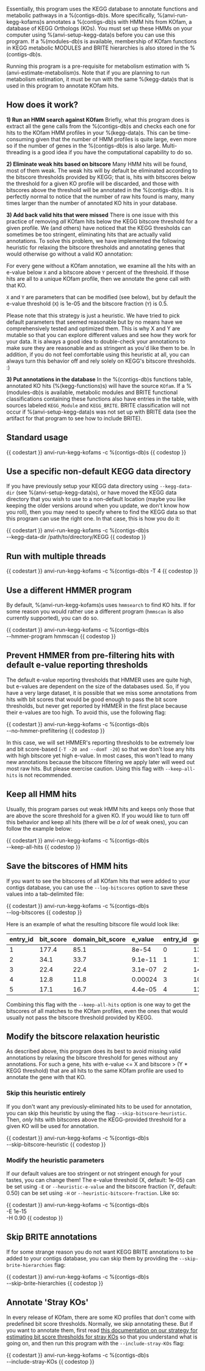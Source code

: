 Essentially, this program uses the KEGG database to annotate functions and metabolic pathways in a %(contigs-db)s. More specifically, %(anvi-run-kegg-kofams)s annotates a %(contigs-db)s with HMM hits from KOfam, a database of KEGG Orthologs (KOs). You must set up these HMMs on your computer using %(anvi-setup-kegg-data)s before you can use this program. If a %(modules-db)s is available, membership of KOfam functions in KEGG metabolic MODULES and BRITE hierarchies is also stored in the %(contigs-db)s.

Running this program is a pre-requisite for metabolism estimation with %(anvi-estimate-metabolism)s. Note that if you are planning to run metabolism estimation, it must be run with the same %(kegg-data)s that is used in this program to annotate KOfam hits.

## How does it work?
**1) Run an HMM search against KOfam**
Briefly, what this program does is extract all the gene calls from the %(contigs-db)s and checks each one for hits to the KOfam HMM profiles in your %(kegg-data)s. This can be time-consuming given that the number of HMM profiles is quite large, even more so if the number of genes in the %(contigs-db)s is also large. Multi-threading is a good idea if you have the computational capability to do so.

**2) Eliminate weak hits based on bitscore**
Many HMM hits will be found, most of them weak. The weak hits will by default be eliminated according to the bitscore thresholds provided by KEGG; that is, hits with bitscores below the threshold for a given KO profile will be discarded, and those with bitscores above the threshold will be annotated in the %(contigs-db)s. It is perfectly normal to notice that the number of raw hits found is many, many times larger than the number of annotated KO hits in your database.

**3) Add back valid hits that were missed**
There is one issue with this practice of removing _all_ KOfam hits below the KEGG bitscore threshold for a given profile. We (and others) have noticed that the KEGG thresholds can sometimes be too stringent, eliminating hits that are actually valid annotations. To solve this problem, we
have implemented the following heuristic for relaxing the bitscore thresholds and annotating genes that would otherwise go without a valid KO annotation:

For every gene without a KOfam annotation, we examine all the hits with an e-value below `X` and a bitscore above `Y` percent of the threshold. If those hits are all to a unique KOfam profile, then we annotate the gene call with that KO.

`X` and `Y` are parameters that can be modified (see below), but by default the e-value threshold (`X`) is 1e-05 and the bitscore fraction (`Y`) is 0.5.

Please note that this strategy is just a heuristic. We have tried to pick default parameters that seemed reasonable but by no means have we comprehensively tested and optimized them. This is why X and Y are mutable so that you can explore different values and see how they work for your data. It is always a good idea to double-check your annotations to make sure they are reasonable and as stringent as you'd like them to be. In addition, if you do not feel comfortable using this heuristic at all, you can always turn this behavior off and rely solely on KEGG's bitscore thresholds. :)

**3) Put annotations in the database**
In the %(contigs-db)s functions table, annotated KO hits (%(kegg-functions)s) will have the source `KOfam`. If a %(modules-db)s is available, metabolic modules and BRITE functional classifications containing these functions also have entries in the table, with sources labeled `KEGG_Module` and `KEGG_BRITE`. BRITE classification will not occur if %(anvi-setup-kegg-data)s was not set up with BRITE data (see the artifact for that program to see how to include BRITE).

## Standard usage

{{ codestart }}
anvi-run-kegg-kofams -c %(contigs-db)s
{{ codestop }}

## Use a specific non-default KEGG data directory
If you have previously setup your KEGG data directory using `--kegg-data-dir` (see %(anvi-setup-kegg-data)s), or have moved the KEGG data directory that you wish to use to a non-default location (maybe you like keeping the older versions around when you update, we don't know how you roll), then you may need to specify where to find the KEGG data so that this program can use the right one. In that case, this is how you do it:

{{ codestart }}
anvi-run-kegg-kofams -c %(contigs-db)s \
                     --kegg-data-dir /path/to/directory/KEGG
{{ codestop }}

## Run with multiple threads

{{ codestart }}
anvi-run-kegg-kofams -c %(contigs-db)s -T 4
{{ codestop }}

## Use a different HMMER program
By default, %(anvi-run-kegg-kofams)s uses `hmmsearch` to find KO hits. If for some reason you would rather use a different program (`hmmscan` is also currently supported), you can do so.

{{ codestart }}
anvi-run-kegg-kofams -c %(contigs-db)s \
                     --hmmer-program hmmscan
{{ codestop }}

## Prevent HMMER from pre-filtering hits with default e-value reporting thresholds
The default e-value reporting thresholds that HMMER uses are quite high, but e-values are dependent on the size of the databases used. So, if you have a very large dataset, it is possible that we miss some annotations from hits with bit scores that would be good enough to pass the bit score thresholds, but never get reported by HMMER in the first place because their e-values are too high. To avoid this, use the following flag:

{{ codestart }}
anvi-run-kegg-kofams -c %(contigs-db)s \
                     --no-hmmer-prefiltering
{{ codestop }}

In this case, we will set HMMER's reporting thresholds to be extremely low and bit score-based (`-T -20 and --domT -20`) so that we don't lose any hits with high bitscore yet high e-value. In most cases, this won't lead to many new annotations because the bitscore filtering we apply later will weed out most raw hits. But please exercise caution. Using this flag with `--keep-all-hits` is not recommended. 

## Keep all HMM hits
Usually, this program parses out weak HMM hits and keeps only those that are above the score threshold for a given KO. If you would like to turn off this behavior and keep all hits (there will be _a lot_ of weak ones), you can follow the example below:

{{ codestart }}
anvi-run-kegg-kofams -c %(contigs-db)s \
                     --keep-all-hits
{{ codestop }}

## Save the bitscores of HMM hits

If you want to see the bitscores of all KOfam hits that were added to your contigs database, you can use the `--log-bitscores` option to save these values into a tab-delimited file:

{{ codestart }}
anvi-run-kegg-kofams -c %(contigs-db)s \
                     --log-bitscores
{{ codestop }}

Here is an example of what the resulting bitscore file would look like:

|**entry_id**|**bit_score**|**domain_bit_score**|**e_value**|**entry_id**|**gene_callers_id**|**gene_hmm_id**|**gene_name**|
|:--|:--|:--|:--|:--|:--|:--|:--|
|1|177.4|85.1|8e-54|0|1371|-|K10681|
|2|34.1|33.7|9.1e-11|1|1141|-|K01954|
|3|22.4|22.4|3.1e-07|2|1402|-|K01954|
|4|12.8|11.8|0.00024|3|1099|-|K01954|
|5|17.1|16.7|4.4e-05|4|1267|-|K20024|

Combining this flag with the `--keep-all-hits` option is one way to get the bitscores of all matches to the KOfam profiles, even the ones that would usually not pass the bitscore threshold provided by KEGG.

## Modify the bitscore relaxation heuristic
As described above, this program does its best to avoid missing valid annotations by relaxing the bitscore threshold for genes without any annotations. For such a gene, hits with e-value <= X and bitscore > (Y * KEGG threshold) that are all hits to the same KOfam profile are used to annotate the gene with that KO.

### Skip this heuristic entirely
If you don't want any previously-eliminated hits to be used for annotation, you can skip this heuristic by using the flag `--skip-bitscore-heuristic`. Then, _only_ hits with bitscores above the KEGG-provided threshold for a given KO will be used for annotation.

{{ codestart }}
anvi-run-kegg-kofams -c %(contigs-db)s \
                     --skip-bitscore-heuristic
{{ codestop }}

### Modify the heuristic parameters
If our default values are too stringent or not stringent enough for your tastes, you can change them! The e-value threshold (X, default: 1e-05) can be set using `-E` or `--heuristic-e-value` and the bitscore fraction (Y, default: 0.50) can be set using `-H` or `--heuristic-bitscore-fraction`. Like so:

{{ codestart }}
anvi-run-kegg-kofams -c %(contigs-db)s \
                     -E 1e-15 \
                     -H 0.90
{{ codestop }}

## Skip BRITE annotations
If for some strange reason you do not want KEGG BRITE annotations to be added to your contigs database, you can skip them by providing the `--skip-brite-hierarchies` flag:

{{ codestart }}
anvi-run-kegg-kofams -c %(contigs-db)s \
                     --skip-brite-hierarchies
{{ codestop }}

## Annotate 'Stray KOs'

In every release of KOfam, there are some KO profiles that don't come with predefined bit score thresholds. Normally, we skip annotating these. But if you want to annotate them, first read [this documentation on our strategy for estimating bit score thresholds for stray KOs](https://anvio.org/help/main/programs/anvi-setup-kegg-data/#what-are-stray-kos-and-what-happens-when-i-include-them) so that you understand what is going on, and then run this program with the `--include-stray-KOs` flag:

{{ codestart }}
anvi-run-kegg-kofams -c %(contigs-db)s \
                     --include-stray-KOs
{{ codestop }}
